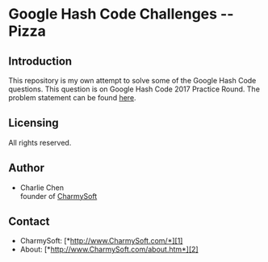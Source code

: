 Google Hash Code Challenges -- Pizza
========================

Introduction
------------------------
This repository is my own attempt to solve some of the Google Hash Code questions. This question is on Google Hash Code 2017 Practice Round. The problem statement can be found [here](pizza.pdf).


Licensing
------------------------
All rights reserved.  


Author
------------------------
* Charlie Chen  
	founder of [CharmySoft][1]


Contact
------------------------
* CharmySoft: [*http://www.CharmySoft.com/*][1]  
* About: [*http://www.CharmySoft.com/about.htm*][2]  

[1]: http://www.CharmySoft.com/ "CharmySoft"
[2]: http://www.CharmySoft.com/about.htm "About CharmySoft"